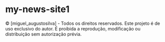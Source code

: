 # my-news-site1
© [miguel_augustosilva] - Todos os direitos reservados. Este projeto é de uso exclusivo do autor. É proibida a reprodução, modificação ou distribuição sem autorização prévia.
